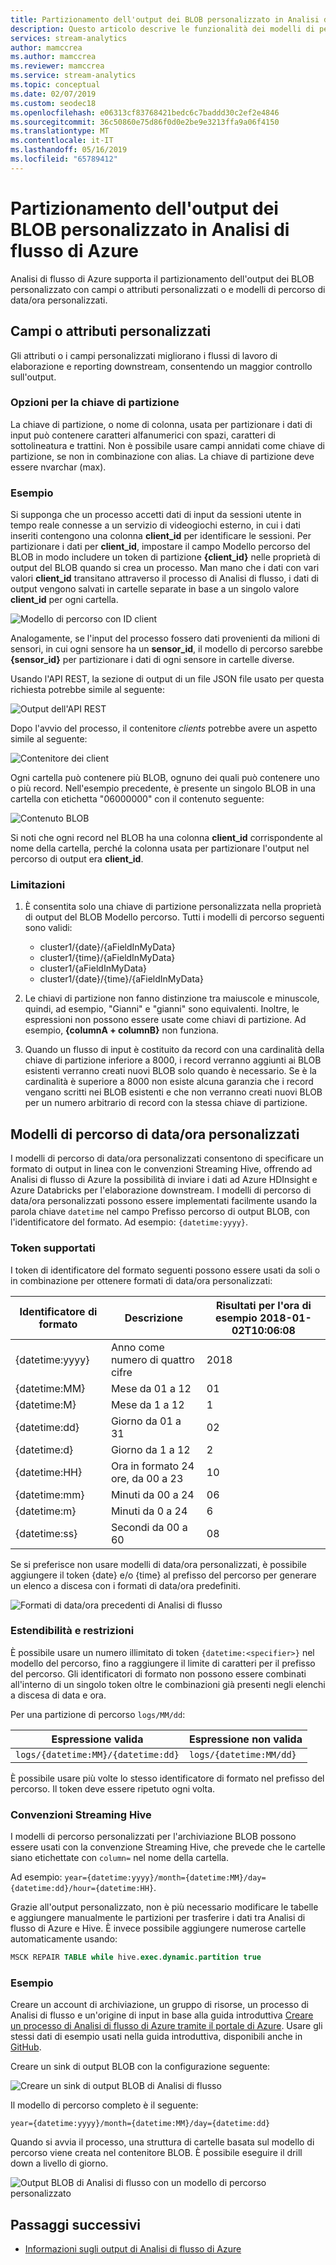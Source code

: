 ```yaml
---
title: Partizionamento dell'output dei BLOB personalizzato in Analisi di flusso di Azure
description: Questo articolo descrive le funzionalità dei modelli di percorso di data/ora personalizzati e dei campi o attributi personalizzati per l'output di archiviazione BLOB dai processi di Analisi di flusso di Azure.
services: stream-analytics
author: mamccrea
ms.author: mamccrea
ms.reviewer: mamccrea
ms.service: stream-analytics
ms.topic: conceptual
ms.date: 02/07/2019
ms.custom: seodec18
ms.openlocfilehash: e06313cf83768421bedc6c7baddd30c2ef2e4846
ms.sourcegitcommit: 36c50860e75d86f0d0e2be9e3213ffa9a06f4150
ms.translationtype: MT
ms.contentlocale: it-IT
ms.lasthandoff: 05/16/2019
ms.locfileid: "65789412"
---
```

# <a name="azure-stream-analytics-custom-blob-output-partitioning"></a>Partizionamento dell'output dei BLOB personalizzato in Analisi di flusso di Azure

Analisi di flusso di Azure supporta il partizionamento dell'output dei BLOB personalizzato con campi o attributi personalizzati o e modelli di percorso di data/ora personalizzati. 

## <a name="custom-field-or-attributes"></a>Campi o attributi personalizzati

Gli attributi o i campi personalizzati migliorano i flussi di lavoro di elaborazione e reporting downstream, consentendo un maggior controllo sull'output.

### <a name="partition-key-options"></a>Opzioni per la chiave di partizione

La chiave di partizione, o nome di colonna, usata per partizionare i dati di input può contenere caratteri alfanumerici con spazi, caratteri di sottolineatura e trattini. Non è possibile usare campi annidati come chiave di partizione, se non in combinazione con alias. La chiave di partizione deve essere nvarchar (max).

### <a name="example"></a>Esempio

Si supponga che un processo accetti dati di input da sessioni utente in tempo reale connesse a un servizio di videogiochi esterno, in cui i dati inseriti contengono una colonna **client_id** per identificare le sessioni. Per partizionare i dati per **client_id**, impostare il campo Modello percorso del BLOB in modo includere un token di partizione **{client_id}** nelle proprietà di output del BLOB quando si crea un processo. Man mano che i dati con vari valori **client_id** transitano attraverso il processo di Analisi di flusso, i dati di output vengono salvati in cartelle separate in base a un singolo valore **client_id** per ogni cartella.

![Modello di percorso con ID client](./media/stream-analytics-custom-path-patterns-blob-storage-output/stream-analytics-path-pattern-client-id.png)

Analogamente, se l'input del processo fossero dati provenienti da milioni di sensori, in cui ogni sensore ha un **sensor_id**, il modello di percorso sarebbe **{sensor_id}** per partizionare i dati di ogni sensore in cartelle diverse.  


Usando l'API REST, la sezione di output di un file JSON file usato per questa richiesta potrebbe simile al seguente:  

![Output dell'API REST](./media/stream-analytics-custom-path-patterns-blob-storage-output/stream-analytics-rest-output.png)

Dopo l'avvio del processo, il contenitore *clients* potrebbe avere un aspetto simile al seguente:  

![Contenitore dei client](./media/stream-analytics-custom-path-patterns-blob-storage-output/stream-analytics-clients-container.png)

Ogni cartella può contenere più BLOB, ognuno dei quali può contenere uno o più record. Nell'esempio precedente, è presente un singolo BLOB in una cartella con etichetta "06000000" con il contenuto seguente:

![Contenuto BLOB](./media/stream-analytics-custom-path-patterns-blob-storage-output/stream-analytics-blob-contents.png)

Si noti che ogni record nel BLOB ha una colonna **client_id** corrispondente al nome della cartella, perché la colonna usata per partizionare l'output nel percorso di output era **client_id**.

### <a name="limitations"></a>Limitazioni

1. È consentita solo una chiave di partizione personalizzata nella proprietà di output del BLOB Modello percorso. Tutti i modelli di percorso seguenti sono validi:

   * cluster1/{date}/{aFieldInMyData}  
   * cluster1/{time}/{aFieldInMyData}  
   * cluster1/{aFieldInMyData}  
   * cluster1/{date}/{time}/{aFieldInMyData} 
   
2. Le chiavi di partizione non fanno distinzione tra maiuscole e minuscole, quindi, ad esempio, "Gianni" e "gianni" sono equivalenti. Inoltre, le espressioni non possono essere usate come chiavi di partizione. Ad esempio, **{columnA + columnB}** non funziona.  

3. Quando un flusso di input è costituito da record con una cardinalità della chiave di partizione inferiore a 8000, i record verranno aggiunti ai BLOB esistenti verranno creati nuovi BLOB solo quando è necessario. Se è la cardinalità è superiore a 8000 non esiste alcuna garanzia che i record vengano scritti nei BLOB esistenti e che non verranno creati nuovi BLOB per un numero arbitrario di record con la stessa chiave di partizione.

## <a name="custom-datetime-path-patterns"></a>Modelli di percorso di data/ora personalizzati

I modelli di percorso di data/ora personalizzati consentono di specificare un formato di output in linea con le convenzioni Streaming Hive, offrendo ad Analisi di flusso di Azure la possibilità di inviare i dati ad Azure HDInsight e Azure Databricks per l'elaborazione downstream. I modelli di percorso di data/ora personalizzati possono essere implementati facilmente usando la parola chiave `datetime` nel campo Prefisso percorso di output BLOB, con l'identificatore del formato. Ad esempio: `{datetime:yyyy}`.

### <a name="supported-tokens"></a>Token supportati

I token di identificatore del formato seguenti possono essere usati da soli o in combinazione per ottenere formati di data/ora personalizzati:

|Identificatore di formato   |Descrizione   |Risultati per l'ora di esempio 2018-01-02T10:06:08|
|----------|-----------|------------|
|{datetime:yyyy}|Anno come numero di quattro cifre|2018|
|{datetime:MM}|Mese da 01 a 12|01|
|{datetime:M}|Mese da 1 a 12|1|
|{datetime:dd}|Giorno da 01 a 31|02|
|{datetime:d}|Giorno da 1 a 12|2|
|{datetime:HH}|Ora in formato 24 ore, da 00 a 23|10|
|{datetime:mm}|Minuti da 00 a 24|06|
|{datetime:m}|Minuti da 0 a 24|6|
|{datetime:ss}|Secondi da 00 a 60|08|

Se si preferisce non usare modelli di data/ora personalizzati, è possibile aggiungere il token {date} e/o {time} al prefisso del percorso per generare un elenco a discesa con i formati di data/ora predefiniti.

![Formati di data/ora precedenti di Analisi di flusso](./media/stream-analytics-custom-path-patterns-blob-storage-output/stream-analytics-old-date-time-formats.png)

### <a name="extensibility-and-restrictions"></a>Estendibilità e restrizioni

È possibile usare un numero illimitato di token `{datetime:<specifier>}` nel modello del percorso, fino a raggiungere il limite di caratteri per il prefisso del percorso. Gli identificatori di formato non possono essere combinati all'interno di un singolo token oltre le combinazioni già presenti negli elenchi a discesa di data e ora. 

Per una partizione di percorso `logs/MM/dd`:

|Espressione valida   |Espressione non valida   |
|----------|-----------|
|`logs/{datetime:MM}/{datetime:dd}`|`logs/{datetime:MM/dd}`|

È possibile usare più volte lo stesso identificatore di formato nel prefisso del percorso. Il token deve essere ripetuto ogni volta.

### <a name="hive-streaming-conventions"></a>Convenzioni Streaming Hive

I modelli di percorso personalizzati per l'archiviazione BLOB possono essere usati con la convenzione Streaming Hive, che prevede che le cartelle siano etichettate con `column=` nel nome della cartella.

Ad esempio: `year={datetime:yyyy}/month={datetime:MM}/day={datetime:dd}/hour={datetime:HH}`.

Grazie all'output personalizzato, non è più necessario modificare le tabelle e aggiungere manualmente le partizioni per trasferire i dati tra Analisi di flusso di Azure e Hive. È invece possibile aggiungere numerose cartelle automaticamente usando:

```SQL
MSCK REPAIR TABLE while hive.exec.dynamic.partition true
```

### <a name="example"></a>Esempio

Creare un account di archiviazione, un gruppo di risorse, un processo di Analisi di flusso e un'origine di input in base alla guida introduttiva [Creare un processo di Analisi di flusso di Azure tramite il portale di Azure](stream-analytics-quick-create-portal.md). Usare gli stessi dati di esempio usati nella guida introduttiva, disponibili anche in [GitHub](https://raw.githubusercontent.com/Azure/azure-stream-analytics/master/Samples/GettingStarted/HelloWorldASA-InputStream.json).

Creare un sink di output BLOB con la configurazione seguente:

![Creare un sink di output BLOB di Analisi di flusso](./media/stream-analytics-custom-path-patterns-blob-storage-output/stream-analytics-create-output-sink.png)

Il modello di percorso completo è il seguente:


`year={datetime:yyyy}/month={datetime:MM}/day={datetime:dd}`


Quando si avvia il processo, una struttura di cartelle basata sul modello di percorso viene creata nel contenitore BLOB. È possibile eseguire il drill down a livello di giorno.

![Output BLOB di Analisi di flusso con un modello di percorso personalizzato](./media/stream-analytics-custom-path-patterns-blob-storage-output/stream-analytics-blob-output-folder-structure.png)

## <a name="next-steps"></a>Passaggi successivi

* [Informazioni sugli output di Analisi di flusso di Azure](stream-analytics-define-outputs.md)
